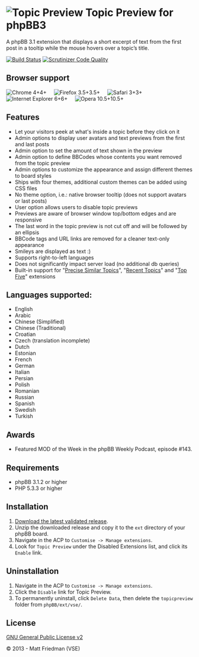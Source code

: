 # ![Topic Preview](http://mattfriedman.me/forum/images/search.png "Topic Preview") Topic Preview for phpBB3

A phpBB 3.1 extension that displays a short excerpt of text from the first post in a tooltip while the mouse hovers over a topic’s title.

[![Build Status](https://travis-ci.org/VSEphpbb/topicpreview.png)](https://travis-ci.org/VSEphpbb/topicpreview)
[![Scrutinizer Code Quality](https://scrutinizer-ci.com/g/VSEphpbb/topicpreview/badges/quality-score.png?b=master)](https://scrutinizer-ci.com/g/VSEphpbb/topicpreview/?branch=master)

## Browser support
![Chrome 4+](http://mattfriedman.me/software/browsericons/chrome.png "Chrome 4+")4+ &nbsp;&nbsp;&nbsp;
![Firefox 3.5+](http://mattfriedman.me/software/browsericons/firefox.png "Firefox 3.5+")3.5+ &nbsp;&nbsp;&nbsp;
![Safari 3+](http://mattfriedman.me/software/browsericons/safari.png "Safari 3+")3+ &nbsp;&nbsp;&nbsp;
![Internet Explorer 6+](http://mattfriedman.me/software/browsericons/ie.png "Internet Explorer 6+")6+ &nbsp;&nbsp;&nbsp;
![Opera 10.5+](http://mattfriedman.me/software/browsericons/opera.png "Opera 10.5+")10.5+

## Features
* Let your visitors peek at what's inside a topic before they click on it
* Admin options to display user avatars and text previews from the first and last posts
* Admin option to set the amount of text shown in the preview
* Admin option to define BBCodes whose contents you want removed from the topic preview
* Admin options to customize the appearance and assign different themes to board styles
* Ships with four themes, additional custom themes can be added using CSS files
* No theme option, i.e.: native browser tooltip (does not support avatars or last posts)
* User option allows users to disable topic previews
* Previews are aware of browser window top/bottom edges and are responsive
* The last word in the topic preview is not cut off and will be followed by an ellipsis
* BBCode tags and URL links are removed for a cleaner text-only appearance
* Smileys are displayed as text :)
* Supports right-to-left languages
* Does not significantly impact server load (no additional db queries)
* Built-in support for "[Precise Similar Topics](https://github.com/VSEphpbb/similartopics)", "[Recent Topics](https://github.com/PayBas/RecentTopics)" and "[Top Five](https://github.com/RMcGirr83/topfive)" extensions

## Languages supported:
* English
* Arabic
* Chinese (Simplified)
* Chinese (Traditional)
* Croatian
* Czech (translation incomplete)
* Dutch
* Estonian
* French
* German
* Italian
* Persian
* Polish
* Romanian
* Russian
* Spanish
* Swedish
* Turkish

## Awards
* Featured MOD of the Week in the phpBB Weekly Podcast, episode #143.

## Requirements
* phpBB 3.1.2 or higher
* PHP 5.3.3 or higher

## Installation
1. [Download the latest validated release](https://www.phpbb.com/customise/db/extension/topicpreview/).
2. Unzip the downloaded release and copy it to the `ext` directory of your phpBB board.
3. Navigate in the ACP to `Customise -> Manage extensions`.
4. Look for `Topic Preview` under the Disabled Extensions list, and click its `Enable` link.

## Uninstallation
1. Navigate in the ACP to `Customise -> Manage extensions`.
2. Click the `Disable` link for Topic Preview.
3. To permanently uninstall, click `Delete Data`, then delete the `topicpreview` folder from `phpBB/ext/vse/`.

## License
[GNU General Public License v2](http://opensource.org/licenses/GPL-2.0)

© 2013 - Matt Friedman (VSE)
